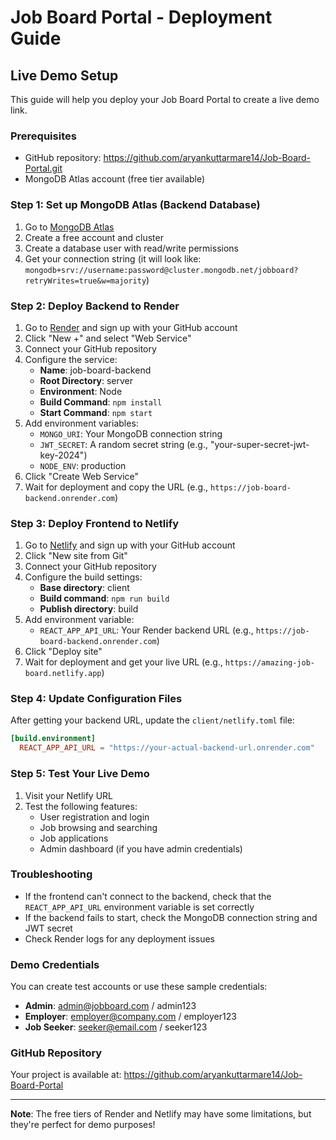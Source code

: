 # Job Board Portal - Deployment Guide

## Live Demo Setup

This guide will help you deploy your Job Board Portal to create a live demo link.

### Prerequisites
- GitHub repository: https://github.com/aryankuttarmare14/Job-Board-Portal.git
- MongoDB Atlas account (free tier available)

### Step 1: Set up MongoDB Atlas (Backend Database)

1. Go to [MongoDB Atlas](https://www.mongodb.com/atlas)
2. Create a free account and cluster
3. Create a database user with read/write permissions
4. Get your connection string (it will look like: `mongodb+srv://username:password@cluster.mongodb.net/jobboard?retryWrites=true&w=majority`)

### Step 2: Deploy Backend to Render

1. Go to [Render](https://render.com) and sign up with your GitHub account
2. Click "New +" and select "Web Service"
3. Connect your GitHub repository
4. Configure the service:
   - **Name**: job-board-backend
   - **Root Directory**: server
   - **Environment**: Node
   - **Build Command**: `npm install`
   - **Start Command**: `npm start`
5. Add environment variables:
   - `MONGO_URI`: Your MongoDB connection string
   - `JWT_SECRET`: A random secret string (e.g., "your-super-secret-jwt-key-2024")
   - `NODE_ENV`: production
6. Click "Create Web Service"
7. Wait for deployment and copy the URL (e.g., `https://job-board-backend.onrender.com`)

### Step 3: Deploy Frontend to Netlify

1. Go to [Netlify](https://netlify.com) and sign up with your GitHub account
2. Click "New site from Git"
3. Connect your GitHub repository
4. Configure the build settings:
   - **Base directory**: client
   - **Build command**: `npm run build`
   - **Publish directory**: build
5. Add environment variable:
   - `REACT_APP_API_URL`: Your Render backend URL (e.g., `https://job-board-backend.onrender.com`)
6. Click "Deploy site"
7. Wait for deployment and get your live URL (e.g., `https://amazing-job-board.netlify.app`)

### Step 4: Update Configuration Files

After getting your backend URL, update the `client/netlify.toml` file:

```toml
[build.environment]
  REACT_APP_API_URL = "https://your-actual-backend-url.onrender.com"
```

### Step 5: Test Your Live Demo

1. Visit your Netlify URL
2. Test the following features:
   - User registration and login
   - Job browsing and searching
   - Job applications
   - Admin dashboard (if you have admin credentials)

### Troubleshooting

- If the frontend can't connect to the backend, check that the `REACT_APP_API_URL` environment variable is set correctly
- If the backend fails to start, check the MongoDB connection string and JWT secret
- Check Render logs for any deployment issues

### Demo Credentials

You can create test accounts or use these sample credentials:
- **Admin**: admin@jobboard.com / admin123
- **Employer**: employer@company.com / employer123
- **Job Seeker**: seeker@email.com / seeker123

### GitHub Repository

Your project is available at: https://github.com/aryankuttarmare14/Job-Board-Portal

---

**Note**: The free tiers of Render and Netlify may have some limitations, but they're perfect for demo purposes! 